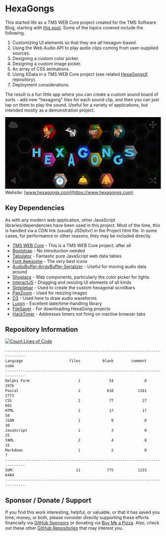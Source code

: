 # HexaGongs
This started life as a TMS WEB Core project created for the TMS Software Blog, starting with [this post](https://www.tmssoftware.com/site/blog.asp?post=1106). Some of the topics covered include the following.

1. Customizing UI elements so that they are *all* hexagon-based.
2. Using the Web Audio API to play audio clips coming from user-supplied sources.
3. Designing a custom color picker.
4. Designing a custom image picker.
5. An array of CSS animations.
6. Using XData in a TMS WEB Core project (see related [HexaGongsX](https://github.com/500Foods/HexaGongsX) repository).
7. Deployment considerations.

The result is a fun little app where you can create a custom sound board of sorts - add new "hexagong" tiles for each sound clip, and then you can just tap on them to play the sound. Useful for a variety of applications, but intended mostly as a demonstration project.

<a href="https://www.hexagongs.com"><img src="https://github.com/500Foods/HexaGongs/blob/main/hexagongs.png" /></a>
Website: [www.hexagongs.com](https://www.hexagongs.com)

## Key Dependencies
As with any modern web application, other JavaScript libraries/dependencies have been used in this project. Most of the time, this is handled via a CDN link (usually JSDelivr) in the Project.html file. In some cases, for performance or other reasons, they may be included directly.
- [TMS WEB Core](https://www.tmssoftware.com/site/tmswebcore.asp) - This is a TMS WEB Core project, after all
- [Bootstrap](https://getbootstrap.com/) - No introduction needed
- [Tabulator](https://www.tabulator.info) - Fantastic pure JavaScript web data tables
- [Font Awesome](https://www.fontawesome.com) - The very best icons
- [AudioBuffer-ArrayBuffer-Serializer](https://github.com/suzuito/audiobuffer-arraybuffer-serializer) - Useful for moving audio data around
- [Shoelace](https://shoelace.style/) - Web components, particularly the color picker for lights
- [InteractJS](https://interactjs.io/) - Dragging and resizing UI elements of all kinds
- [Simplebar](https://github.com/Grsmto/simplebar) - Used to create the custom hexagonal scrollbars
- [PanZoom](https://github.com/timmywil/panzoom) - Used for resizing images
- [D3](https://d3js.org/) - Used here to draw audio waveforms
- [Luxon](https://moment.github.io/luxon/#/?id=luxon) - Excellent date/time-handling library
- [FileSaver](https://moment.github.io/luxon/#/?id=luxon) - For downloading HexaGong projects
- [HackTimer](https://github.com/turuslan/HackTimer) - Addresses timers not firing on inactive browser tabs

## Repository Information
[![Count Lines of Code](https://github.com/500Foods/HexaGongs/actions/workflows/main.yml/badge.svg)](https://github.com/500Foods/HexaGongs/actions/workflows/main.yml)
```
-------------------------------------------------------------------------------
Language                     files          blank        comment           code
-------------------------------------------------------------------------------
Delphi Form                      1             54              0           2976
Pascal                           2            618           1181           2772
CSS                              1             77             27            601
HTML                             2             17             17             58
JSON                             1              0              0             30
JavaScript                       1              3              0             25
YAML                             2              4              8             15
Markdown                         1              2              0              7
-------------------------------------------------------------------------------
SUM:                            11            775           1233           6484
-------------------------------------------------------------------------------
```

## Sponsor / Donate / Support
If you find this work interesting, helpful, or valuable, or that it has saved you time, money, or both, please consider directly supporting these efforts financially via [GitHub Sponsors](https://github.com/sponsors/500Foods) or donating via [Buy Me a Pizza](https://www.buymeacoffee.com/andrewsimard500). Also, check out these other [GitHub Repositories](https://github.com/500Foods?tab=repositories&q=&sort=stargazers) that may interest you.
